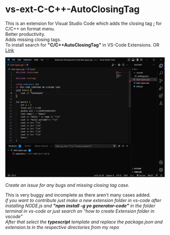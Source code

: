 # vs-ext-C-C++-AutoClosingTag

This is an extension for Visual Studio Code which adds the closing tag **;** for C/C++ on format menu.  
Better productivity.  
Adds missing closing tags.  
To install search for **"C/C++AutoClosingTag"** in VS-Code Extensions.  OR [Link](https://marketplace.visualstudio.com/items?itemName=hamzasadiq.c-cpp-autosemicolon)

![Alttext](https://github.com/humzasadiq/vs-ext-C-C--AutoClosingTag/blob/main/ezgif.com-video-to-gif.gif)  
  
*Create an issue for any bugs and missing closing tag case.*  
  
This is very buggy and incomplete as there aren't many cases added.  
*if you want to contribute just make a new extension folder in vs-code after installing NODE.js and **"npm install -g yo generator-code"** in the folder terminal in vs-code or just search on "how to create Extension folder in vscode"*  
*After that select the **typescript** template and replace the package.json and extension.ts in the respective directories from my repo*
